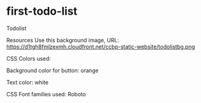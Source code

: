 # first-todo-list
Todolist

Resources
Use this background image,
URL: https://d1tgh8fmlzexmh.cloudfront.net/ccbp-static-website/todolistbg.png


CSS Colors used:

Background color for button:
orange

Text color:
white

CSS Font families used:
Roboto


